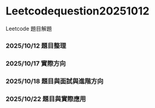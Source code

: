 # Leetcodequestion20251012
Leetcode 題目解題
 ### 2025/10/12  題目整理  
 ### 2025/10/17  實際方向  
 ### 2025/10/18  題目與面試與進階方向  
 ### 2025/10/22  題目與實際應用  
